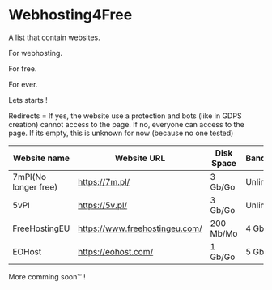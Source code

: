 # Webhosting4Free

A list that contain websites.

For webhosting.

For free.

For ever.

Lets starts !

Redirects = If yes, the website use a protection and bots (like in GDPS creation) cannot access to the page.
            If no, everyone can access to the page.
            If its empty, this is unknown for now (because no one tested)

|    Website name    |    Website URL                       |    Disk Space    |    Bandwidth    |    My rating     |Redirects|
|--------------------|--------------------------------------|------------------|-----------------|------------------|---------|
|7mPl(No longer free)|https://7m.pl/                        |3 Gb/Go           |Unlimited        |2/10              |No       |
|5vPl                |https://5v.pl/                        |3 Gb/Go           |Unlimited        |3/10              |No       |
|FreeHostingEU       |https://www.freehostingeu.com/        |200 Mb/Mo         |4 Gb/Go          |4/10              |         |
|EOHost              |https://eohost.com/                   |1 Gb/Go           |5 Gb/Go          |5/10              |         |

More comming soon™ !
